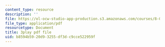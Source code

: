 ```yaml
---
content_type: resource
description: ''
file: https://ol-ocw-studio-app-production.s3.amazonaws.com/courses/8-04-quantum-physics-i-spring-2016/b8594b5920d93255df3dc9cce522959f_eNf8nH1yEYc.pdf
file_type: application/pdf
resourcetype: Document
title: 3play pdf file
uid: b8594b59-20d9-3255-df3d-c9cce522959f
---
```

